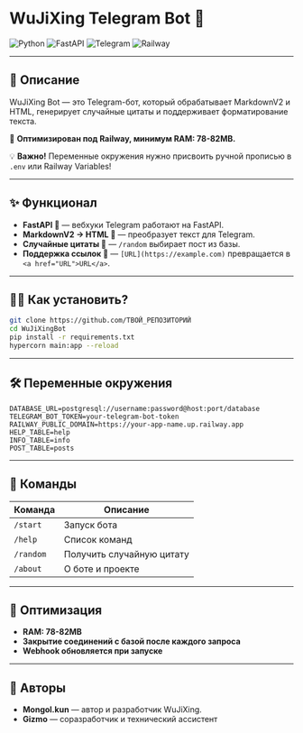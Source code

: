 # WuJiXing Telegram Bot 🚀

![Python](https://img.shields.io/badge/python-3670A0?style=for-the-badge&logo=python&logoColor=ffdd54)
![FastAPI](https://img.shields.io/badge/FastAPI-005571?style=for-the-badge&logo=fastapi)
![Telegram](https://img.shields.io/badge/Telegram-2CA5E0?style=for-the-badge&logo=telegram&logoColor=white)
![Railway](https://img.shields.io/badge/Deployed-Railway-blue?style=for-the-badge&logo=railway)

---

## 📌 Описание  
WuJiXing Bot — это Telegram-бот, который обрабатывает MarkdownV2 и HTML, генерирует случайные цитаты и поддерживает форматирование текста.  

🔧 **Оптимизирован под Railway, минимум RAM: 78-82MB.**  

💡 **Важно!** Переменные окружения нужно присвоить ручной прописью в `.env` или Railway Variables!  

---

## ✨ Функционал  
- **FastAPI 🚀** — вебхуки Telegram работают на FastAPI.  
- **MarkdownV2 → HTML 🎨** — преобразует текст для Telegram.  
- **Случайные цитаты 🎲** — `/random` выбирает пост из базы.  
- **Поддержка ссылок 🔗** — `[URL](https://example.com)` превращается в `<a href="URL">URL</a>`.  

---

## 💁‍♂️ Как установить?  
```bash
git clone https://github.com/ТВОЙ_РЕПОЗИТОРИЙ
cd WuJiXingBot
pip install -r requirements.txt
hypercorn main:app --reload
```

---

## 🛠 Переменные окружения  
```plaintext
DATABASE_URL=postgresql://username:password@host:port/database
TELEGRAM_BOT_TOKEN=your-telegram-bot-token
RAILWAY_PUBLIC_DOMAIN=https://your-app-name.up.railway.app
HELP_TABLE=help
INFO_TABLE=info
POST_TABLE=posts
```

---

## 🤖 Команды  
| Команда  | Описание  |
|-------------|-------------|
| `/start`    | Запуск бота  |
| `/help`     | Список команд  |
| `/random`   | Получить случайную цитату  |
| `/about`    | О боте и проекте  |

---

## 🔧 Оптимизация  
- **RAM: 78-82MB**  
- **Закрытие соединений с базой после каждого запроса**  
- **Webhook обновляется при запуске**  

---

## 👤 Авторы  
- **Mongol.kun** — автор и разработчик WuJiXing.  
- **Gizmo** — соразработчик и технический ассистент
